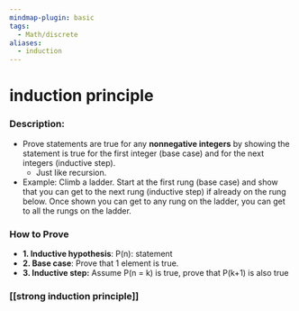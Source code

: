```yaml
---
mindmap-plugin: basic
tags:
  - Math/discrete
aliases:
  - induction
---
```

# induction principle
### Description:
- Prove statements are true for any **nonnegative integers** by showing the statement is true for the first integer (base case) and for the next integers (inductive step).
	- Just like recursion.
- Example: Climb a ladder. Start at the first rung (base case) and show that you can get to the next rung (inductive step) if already on the rung below. Once shown you can get to any rung on the ladder, you can get to all the rungs on the ladder.
<!--ID: 1708098041140-->

### How to Prove
- **1. Inductive hypothesis**: P(n): statement
- **2. Base case**: Prove that 1 element is true.
- **3. Inductive step:** Assume P(n = k) is true, prove that P(k+1) is also true
<!--ID: 1708098041144-->

### [[strong induction principle]]
